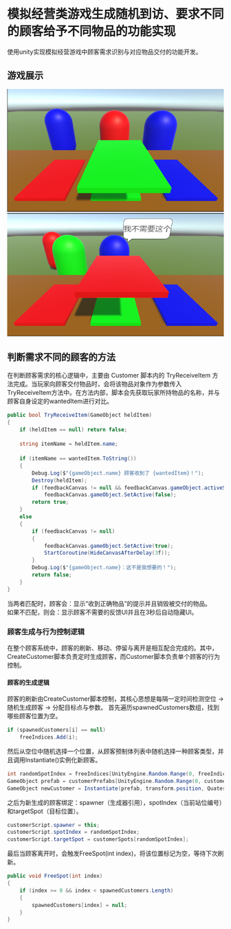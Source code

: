 # 模拟经营类游戏生成随机到访、要求不同的顾客给予不同物品的功能实现

使用unity实现模拟经营游戏中顾客需求识别与对应物品交付的功能开发。

## 游戏展示
![](https://github.com/Airy975/unity-Simulation-Game/blob/main/image/1.png)
![](https://github.com/Airy975/unity-Simulation-Game/blob/main/image/2.png)

## 判断需求不同的顾客的方法
在判断顾客需求的核心逻辑中，主要由 Customer 脚本内的 TryReceiveItem 方法完成。当玩家向顾客交付物品时，会将该物品对象作为参数传入TryReceiveItem方法中。在方法内部，脚本会先获取玩家所持物品的名称，并与顾客自身设定的wantedItem进行对比。
```csharp
public bool TryReceiveItem(GameObject heldItem)
{
    if (heldItem == null) return false;

    string itemName = heldItem.name;

    if (itemName == wantedItem.ToString())
    {
        Debug.Log($"{gameObject.name} 顾客收到了 {wantedItem}！");
        Destroy(heldItem);
        if (feedbackCanvas != null && feedbackCanvas.gameObject.activeSelf)
            feedbackCanvas.gameObject.SetActive(false);
        return true;
    }
    else
    {
        if (feedbackCanvas != null)
        {
            feedbackCanvas.gameObject.SetActive(true);
            StartCoroutine(HideCanvasAfterDelay(3f));
        }
        Debug.Log($"{gameObject.name}：这不是我想要的！");
        return false;
    }
}
```
当两者匹配时，顾客会：显示“收到正确物品”的提示并且销毁被交付的物品。<br>
如果不匹配，则会：显示顾客不需要的反馈UI并且在3秒后自动隐藏UI。

### 顾客生成与行为控制逻辑
在整个顾客系统中，顾客的刷新、移动、停留与离开是相互配合完成的。其中，CreateCustomer脚本负责定时生成顾客，而Customer脚本负责单个顾客的行为控制。
#### 顾客的生成逻辑
顾客的刷新由CreateCustomer脚本控制，其核心思想是每隔一定时间检测空位 → 随机生成顾客 → 分配目标点与参数。
首先遍历spawnedCustomers数组，找到哪些顾客位置为空。
```csharp
if (spawnedCustomers[i] == null)
    freeIndices.Add(i);
```
然后从空位中随机选择一个位置，从顾客预制体列表中随机选择一种顾客类型，并且调用Instantiate()实例化新顾客。
```csharp
int randomSpotIndex = freeIndices[UnityEngine.Random.Range(0, freeIndices.Count)];
GameObject prefab = customerPrefabs[UnityEngine.Random.Range(0, customerPrefabs.Length)];
GameObject newCustomer = Instantiate(prefab, transform.position, Quaternion.identity);
```
之后为新生成的顾客绑定：spawner（生成器引用），spotIndex（当前站位编号）和targetSpot（目标位置）。
```csharp
customerScript.spawner = this;
customerScript.spotIndex = randomSpotIndex;
customerScript.targetSpot = customerSpots[randomSpotIndex];
```
最后当顾客离开时，会触发FreeSpot(int index)，将该位置标记为空，等待下次刷新。
```csharp
public void FreeSpot(int index)
{
    if (index >= 0 && index < spawnedCustomers.Length)
    {
        spawnedCustomers[index] = null;
    }
}
```